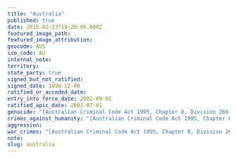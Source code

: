 ```yaml
---
title: "Australia"
published: true
date: 2015-02-23T19:20:00.000Z
featured_image_path:
featured_image_attribution:
geocode: AUS
iso_code: AU
internal_note:
territory:
state_party: true
signed_but_not_ratified:
signed_date: 1998-12-08
ratified_or_acceded_date:
entry_into_force_date: 2002-09-01
ratified_apic_date: 2002-07-01
genocide: "[Australian Criminal Code Act 1995, Chapter 8, Division 268, Subdivision B](https://iccdb.hrlc.net/data/doc/860/keyword/46/)"
crimes_against_humanity: "[Australian Criminal Code Act 1995, Chapter 8, Division 268 Subdivision C](https://iccdb.hrlc.net/data/doc/860/keyword/13/)"
aggression:
war_crimes: "[Australian Criminal Code Act 1995, Chapter 8, Division 268 Subdivision C](https://iccdb.hrlc.net/data/doc/860/keyword/145/)"
note:
slug: australia
---
```

